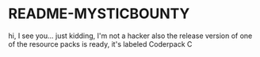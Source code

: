 # README-MYSTICBOUNTY
hi, I see you... just kidding, I'm not a hacker
also the release version of one of the resource packs is ready, it's labeled Coderpack C
